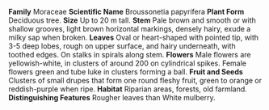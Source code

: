  **Family** Moraceae **Scientific Name** Broussonetia papyrifera **Plant Form** Deciduous tree. **Size** Up to 20 m tall. **Stem** Pale brown and smooth or with shallow grooves, light brown horizontal markings, densely hairy, exude a milky sap when broken. **Leaves** Oval or heart-shaped with pointed tip, with 3-5 deep lobes, rough on upper surface, and hairy underneath, with toothed edges. On stalks in spirals along stem. **Flowers** Male flowers are yellowish-white, in clusters of around 200 on cylindrical spikes. Female flowers green and tube luke in clusters forming a ball. **Fruit and Seeds** Clusters of small drupes that form one round fleshy fruit, green to orange or reddish-purple when ripe. **Habitat** Riparian areas, forests, old farmland. **Distinguishing Features** Rougher leaves than White mulberry.